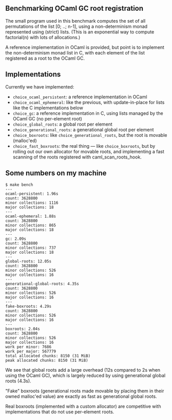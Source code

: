 ## Benchmarking OCaml GC root registration

The small program used in this benchmark computes the set of all
permutations of the list [0; ..; n-1], using a non-determinism monad
represented using (strict) lists. (This is an exponential way to
compute factorial(n) with lots of allocations.)

A reference implementation in OCaml is provided, but point is to
implement the non-determinism monad list in C, with each element of
the list registered as a root to the OCaml GC.

## Implementations

Currently we have implemented:
- `choice_ocaml_persistent`: a reference implementation in OCaml
- `choice_ocaml_ephemeral`: like the previous, with update-in-place
  for lists like the C implementations below
- `choice_gc`: a reference implementation in C,
  using lists managed by the OCaml GC (no per-element root)
- `choice_global_roots`: a global root per element
- `choice_generational_roots`: a generational global root per element
- `choice_boxroots`: like `choice_generational_roots`, but the root is
  movable (malloc'ed)
- `choice_fast_boxroots`: the real thing — like `choice_boxroots`, but
  by rolling out our own allocator for movable roots, and implementing
  a fast scanning of the roots registered with caml_scan_roots_hook.

## Some numbers on my machine

```
$ make bench
---
ocaml-persistent: 1.96s
count: 3628800
minor collections: 1116
major collections: 18
---
ocaml-ephemeral: 1.88s
count: 3628800
minor collections: 865
major collections: 18
---
gc: 2.09s
count: 3628800
minor collections: 737
major collections: 18
---
global-roots: 12.05s
count: 3628800
minor collections: 526
major collections: 16
---
generational-global-roots: 4.35s
count: 3628800
minor collections: 526
major collections: 16
---
fake-boxroots: 4.29s
count: 3628800
minor collections: 526
major collections: 16
---
boxroots: 2.04s
count: 3628800
minor collections: 526
major collections: 16
work per minor: 7686
work per major: 567779
total allocated chunks: 8150 (31 MiB)
peak allocated chunks: 8150 (31 MiB)
```

We see that global roots add a large overhead (12s compared to 2s when
using the OCaml GC), which is largely reduced by using generational
global roots (4.3s).

"Fake" boxroots (generational roots made movable by placing them in
their owned malloc'ed value) are exactly as fast as generational
global roots.

Real boxroots (implemented with a custom allocator) are competitive
with implementations that do not use per-element roots.
